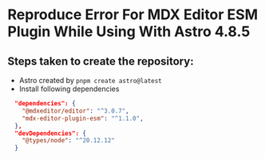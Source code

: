 # Reproduce Error For MDX Editor ESM Plugin While Using With Astro 4.8.5

## Steps taken to create the repository:

- Astro created by `pnpm create astro@latest`
- Install following dependencies

```json
  "dependencies": {
    "@mdxeditor/editor": "^3.0.7",
    "mdx-editor-plugin-esm": "^1.1.0",
  },
  "devDependencies": {
    "@types/node": "^20.12.12"
  }
```
